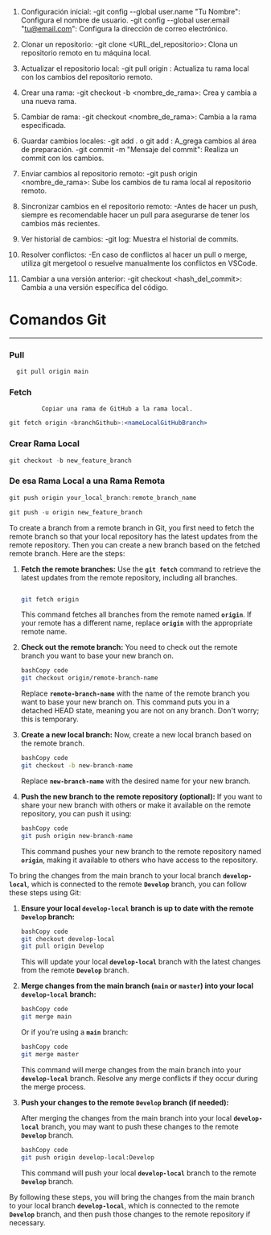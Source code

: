 1. Configuración inicial:
    -git config --global user.name "Tu Nombre": Configura el nombre de usuario.
    -git config --global user.email "tu@email.com": Configura la dirección de correo electrónico.


2. Clonar un repositorio:
    -git clone <URL_del_repositorio>: Clona un repositorio remoto en tu máquina local.


3. Actualizar el repositorio local:
    -git pull origin <rama>: Actualiza tu rama local con los cambios del repositorio remoto.


4. Crear una rama:
    -git checkout -b <nombre_de_rama>: Crea y cambia a una nueva rama.


5. Cambiar de rama:
    -git checkout <nombre_de_rama>: Cambia a la rama especificada.


6. Guardar cambios locales:
    -git add . o git add <archivo>: A_grega cambios al área de preparación.
    -git commit -m "Mensaje del commit": Realiza un commit con los cambios.


7. Enviar cambios al repositorio remoto:
    -git push origin <nombre_de_rama>: Sube los cambios de tu rama local al repositorio remoto.


8. Sincronizar cambios en el repositorio remoto:
    -Antes de hacer un push, siempre es recomendable hacer un pull para asegurarse de tener los cambios más recientes.


9. Ver historial de cambios:
    -git log: Muestra el historial de commits.


10. Resolver conflictos:
    -En caso de conflictos al hacer un pull o merge, utiliza git mergetool o resuelve manualmente los conflictos en VSCode.


11. Cambiar a una versión anterior:
    -git checkout <hash_del_commit>: Cambia a una versión específica del código.


# Comandos Git

---

### Pull

```jsx
  git pull origin main
```

### Fetch

             Copiar una rama de GitHub a la rama local.

```jsx
git fetch origin <branchGithub>:<nameLocalGitHubBranch>
```

### Crear Rama Local

```jsx
git checkout -b new_feature_branch
```

### De esa Rama Local a una Rama Remota

```jsx
git push origin your_local_branch:remote_branch_name
```

```jsx
git push -u origin new_feature_branch
```

To create a branch from a remote branch in Git, you first need to fetch the remote branch so that your local repository has the latest updates from the remote repository. Then you can create a new branch based on the fetched remote branch. Here are the steps:

1. **Fetch the remote branches:** Use the **`git fetch`** command to retrieve the latest updates from the remote repository, including all branches.
    
    ```bash
    
    git fetch origin
    
    ```
    
    This command fetches all branches from the remote named **`origin`**. If your remote has a different name, replace **`origin`** with the appropriate remote name.
    
2. **Check out the remote branch:** You need to check out the remote branch you want to base your new branch on.
    
    ```bash
    bashCopy code
    git checkout origin/remote-branch-name
    
    ```
    
    Replace **`remote-branch-name`** with the name of the remote branch you want to base your new branch on. This command puts you in a detached HEAD state, meaning you are not on any branch. Don't worry; this is temporary.
    
3. **Create a new local branch:** Now, create a new local branch based on the remote branch.
    
    ```bash
    bashCopy code
    git checkout -b new-branch-name
    
    ```
    
    Replace **`new-branch-name`** with the desired name for your new branch.
    
4. **Push the new branch to the remote repository (optional):** If you want to share your new branch with others or make it available on the remote repository, you can push it using:
    
    ```bash
    bashCopy code
    git push origin new-branch-name
    
    ```
    
    This command pushes your new branch to the remote repository named **`origin`**, making it available to others who have access to the repository.
    

To bring the changes from the main branch to your local branch **`develop-local`**, which is connected to the remote **`Develop`** branch, you can follow these steps using Git:

1. **Ensure your local `develop-local` branch is up to date with the remote `Develop` branch:**
    
    ```bash
    bashCopy code
    git checkout develop-local
    git pull origin Develop
    
    ```
    
    This will update your local **`develop-local`** branch with the latest changes from the remote **`Develop`** branch.
    
2. **Merge changes from the main branch (`main` or `master`) into your local `develop-local` branch:**
    
    ```bash
    bashCopy code
    git merge main
    
    ```
    
    Or if you're using a **`main`** branch:
    
    ```bash
    bashCopy code
    git merge master
    
    ```
    
    This command will merge changes from the main branch into your **`develop-local`** branch. Resolve any merge conflicts if they occur during the merge process.
    
3. **Push your changes to the remote `Develop` branch (if needed):**
    
    After merging the changes from the main branch into your local **`develop-local`** branch, you may want to push these changes to the remote **`Develop`** branch.
    
    ```bash
    bashCopy code
    git push origin develop-local:Develop
    
    ```
    
    This command will push your local **`develop-local`** branch to the remote **`Develop`** branch.
    

By following these steps, you will bring the changes from the main branch to your local branch **`develop-local`**, which is connected to the remote **`Develop`** branch, and then push those changes to the remote repository if necessary.